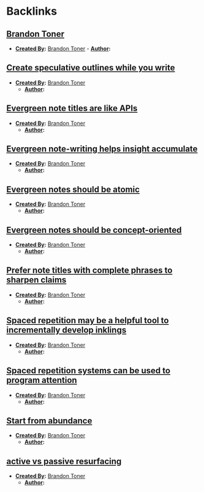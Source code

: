 
# Backlinks
## [Brandon Toner](<Brandon Toner.md>)
- **[Created By](<Created By.md>):** [Brandon Toner](<Brandon Toner.md>)
            - **[Author](<Author.md>):**

## [Create speculative outlines while you write](<Create speculative outlines while you write.md>)
- **[Created By](<Created By.md>):** [Brandon Toner](<Brandon Toner.md>)
    - **[Author](<Author.md>):**

## [Evergreen note titles are like APIs](<Evergreen note titles are like APIs.md>)
- **[Created By](<Created By.md>):** [Brandon Toner](<Brandon Toner.md>)
    - **[Author](<Author.md>):**

## [Evergreen note-writing helps insight accumulate](<Evergreen note-writing helps insight accumulate.md>)
- **[Created By](<Created By.md>):** [Brandon Toner](<Brandon Toner.md>)
    - **[Author](<Author.md>):**

## [Evergreen notes should be atomic](<Evergreen notes should be atomic.md>)
- **[Created By](<Created By.md>):** [Brandon Toner](<Brandon Toner.md>)
    - **[Author](<Author.md>):**

## [Evergreen notes should be concept-oriented](<Evergreen notes should be concept-oriented.md>)
- **[Created By](<Created By.md>):** [Brandon Toner](<Brandon Toner.md>)
    - **[Author](<Author.md>):**

## [Prefer note titles with complete phrases to sharpen claims](<Prefer note titles with complete phrases to sharpen claims.md>)
- **[Created By](<Created By.md>):** [Brandon Toner](<Brandon Toner.md>)
    - **[Author](<Author.md>):**

## [Spaced repetition may be a helpful tool to incrementally develop inklings](<Spaced repetition may be a helpful tool to incrementally develop inklings.md>)
- **[Created By](<Created By.md>):** [Brandon Toner](<Brandon Toner.md>)
    - **[Author](<Author.md>):**

## [Spaced repetition systems can be used to program attention](<Spaced repetition systems can be used to program attention.md>)
- **[Created By](<Created By.md>):** [Brandon Toner](<Brandon Toner.md>)
    - **[Author](<Author.md>):**

## [Start from abundance](<Start from abundance.md>)
- **[Created By](<Created By.md>):** [Brandon Toner](<Brandon Toner.md>)
    - **[Author](<Author.md>):**

## [active vs passive resurfacing](<active vs passive resurfacing.md>)
- **[Created By](<Created By.md>):** [Brandon Toner](<Brandon Toner.md>)
    - **[Author](<Author.md>):**

